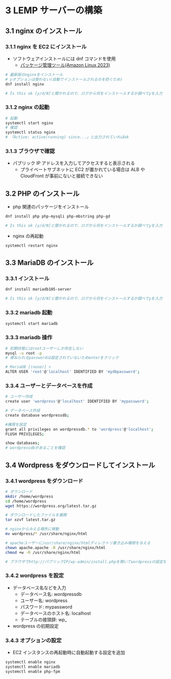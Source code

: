 # 3 LEMP サーバーの構築

## 3.1 nginx のインストール

### 3.1.1 nginx を EC2 にインストール

- ソフトウェアインストールには dnf コマンドを使用
  - [パッケージ管理ツール(Amazon Linux 2023)](https://docs.aws.amazon.com/ja_jp/linux/al2023/ug/package-management.html)

```bash
# 最新版のnginxをインストール
# yオプションは使わない(自動でインストールされるのを防ぐため)
dnf install nginx

# Is this ok [y/d/N]と聞かれるので、ログから何をインストールするか調べてyを入力
```

### 3.1.2 nginx の起動

```bash
# 起動
systemctl start nginx
# 確認
systemctl status nginx
# 「Active: active(running) since...」と出力されていればok
```

### 3.1.3 ブラウザで確認

- パブリック IP アドレスを入力してアクセスすると表示される
  - プライベートサブネットに EC2 が置かれている場合は ALB や CloudFront が事前にないと接続できない

## 3.2 PHP のインストール

- php 関連のパッケージをインストール

```bash
dnf install php php-mysqli php-mbstring php-gd

# Is this ok [y/d/N]と聞かれるので、ログから何をインストールするか調べてyを入力
```

- nginx の再起動

```bash
systemctl restart nginx
```

## 3.3 MariaDB のインストール

### 3.3.1 インストール

```bash
dnf install mariadb105-server

# Is this ok [y/d/N]と聞かれるので、ログから何をインストールするか調べてyを入力
```

### 3.3.2 mariadb 起動

```bash
systemctl start mariadb
```

### 3.3.3 mariadb 操作

```bash
# 初期状態にはrootユーザーしか存在しない
mysql -u root -p
# 尋ねられるpasswordは設定されていないためenterをクリック

# MariaDB [(none)] >
ALTER USER 'root'@'localhost' IDENTIFIED BY 'mydbpassword';
```

### 3.3.4 ユーザーとデータベースを作成

```bash
# ユーザー作成
create user 'wordpress'@'localhost' IDENTIFIED BY 'mypassword';

# データベース作成
create database wordpressdb;

#権限を設定
grant all privileges on wordpressdb.* to 'wordpress'@'localhost';
FLUSH PRIVILEGES;

show databases;
# wordpressdbがあることを確認
```

## 3.4 Wordpress をダウンロードしてインストール

### 3.4.1 wordpress をダウンロード

```bash
# ダウンロード
mkdir /home/wordpress
cd /home/wordpress
wget https://wordpress.org/latest.tar.gz

# ダウンロードしたファイルを展開
tar xzvf latest.tar.gz

# nginxからみえる場所に移動
mv wordpress/* /usr/share/nginx/html

# apacheユーザーに/usr/share/nginx/htmlディレクトリ書き込み権限を与える
chown apache.apache -R /usr/share/nginx/html
chmod +w -R /usr/share/nginx/html

# ブラウザでhttp://パブリックIP/wp-admin/install.phpを開いてwordpressの設定を行う
```

### 3.4.2 wordpress を設定

- データベース名などを入力
  - データベース名: wordpressdb
  - ユーザー名: wordpress
  - パスワード: mypassword
  - データベースのホスト名: localhost
  - テーブルの接頭辞: wp\_
- wordpress の初期設定

### 3.4.3 オプションの設定

- EC2 インスタンスの再起動時に自動起動する設定を追加

```bash
systemctl enable nginx
systemctl enable mariadb
systemctl enable php-fpm
```
